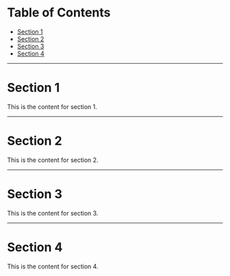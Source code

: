 # Table of Contents
- [Section 1](#section-1)
- [Section 2](#section-2)
- [Section 3](#section-3)
- [Section 4](#section-4)

---

# Section 1
<a name="section-1"></a>
This is the content for section 1.

---

# Section 2
<a name="section-2"></a>
This is the content for section 2.

---

# Section 3
<a name="section-3"></a>
This is the content for section 3.

---

# Section 4
<a name="section-4"></a>
This is the content for section 4.
